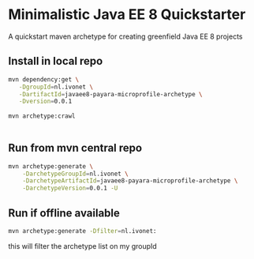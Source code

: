 # Minimalistic Java EE 8 Quickstarter

A quickstart maven archetype for creating greenfield Java EE 8 projects


## Install in local repo

```bash
mvn dependency:get \
   -DgroupId=nl.ivonet \
   -DartifactId=javaee8-payara-microprofile-archetype \
   -Dversion=0.0.1
   
mvn archetype:crawl
   
```

## Run from mvn central repo

```bash
mvn archetype:generate \
    -DarchetypeGroupId=nl.ivonet \
    -DarchetypeArtifactId=javaee8-payara-microprofile-archetype \
    -DarchetypeVersion=0.0.1 -U
```

## Run if offline available

```bash
mvn archetype:generate -Dfilter=nl.ivonet:
```

this will filter the archetype list on my groupId